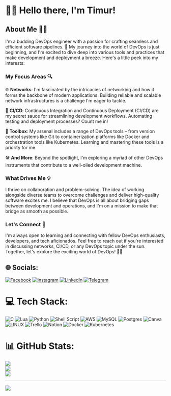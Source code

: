 # 👋🏻 Hello there, I'm Timur!

## About Me 👨‍💻

I'm a budding DevOps engineer with a passion for crafting seamless and efficient software pipelines. 🚀 My journey into the world of DevOps is just beginning, and I'm excited to dive deep into various tools and practices that make development and deployment a breeze. Here's a little peek into my interests:

### My Focus Areas 🔍

🌐 **Networks**: I'm fascinated by the intricacies of networking and how it forms the backbone of modern applications. Building reliable and scalable network infrastructures is a challenge I'm eager to tackle.

🔧 **CI/CD**: Continuous Integration and Continuous Deployment (CI/CD) are my secret sauce for streamlining development workflows. Automating testing and deployment processes? Count me in!

🔗 **Toolbox**: My arsenal includes a range of DevOps tools – from version control systems like Git to containerization platforms like Docker and orchestration tools like Kubernetes. Learning and mastering these tools is a priority for me.

🛠️ **And More**: Beyond the spotlight, I'm exploring a myriad of other DevOps instruments that contribute to a well-oiled development machine.

### What Drives Me 💡

I thrive on collaboration and problem-solving. The idea of working alongside diverse teams to overcome challenges and deliver high-quality software excites me. I believe that DevOps is all about bridging gaps between development and operations, and I'm on a mission to make that bridge as smooth as possible.

### Let's Connect 🤝

I'm always open to learning and connecting with fellow DevOps enthusiasts, developers, and tech aficionados. Feel free to reach out if you're interested in discussing networks, CI/CD, or any DevOps topic under the sun. Together, let's explore the exciting world of DevOps! 🌈🚀

## 🌐 Socials:
[![Facebook](https://img.shields.io/badge/Facebook-%231877F2.svg?logo=Facebook&logoColor=white)](https://facebook.com/olnytim22) [![Instagram](https://img.shields.io/badge/Instagram-%23E4405F.svg?logo=Instagram&logoColor=white)](https://instagram.com/13premier12) [![LinkedIn](https://img.shields.io/badge/LinkedIn-%230077B5.svg?logo=linkedin&logoColor=white)](https://linkedin.com/in/olnytim22) [![Telegram](https://img.shields.io/twitter/url?label=Me%20on%20Telegram&logo=Telegram&style=social&url=https%3A%2F%2Ft.me%2Fpremier1312)](https://t.me/premier1312)

# 💻 Tech Stack:
![C](https://img.shields.io/badge/c-%2300599C.svg?style=for-the-badge&logo=c&logoColor=white) ![Lua](https://img.shields.io/badge/lua-%232C2D72.svg?style=for-the-badge&logo=lua&logoColor=white) ![Python](https://img.shields.io/badge/python-3670A0?style=for-the-badge&logo=python&logoColor=ffdd54) ![Shell Script](https://img.shields.io/badge/shell_script-%23121011.svg?style=for-the-badge&logo=gnu-bash&logoColor=white) ![AWS](https://img.shields.io/badge/AWS-%23FF9900.svg?style=for-the-badge&logo=amazon-aws&logoColor=white) ![MySQL](https://img.shields.io/badge/mysql-%2300f.svg?style=for-the-badge&logo=mysql&logoColor=white) ![Postgres](https://img.shields.io/badge/postgres-%23316192.svg?style=for-the-badge&logo=postgresql&logoColor=white) ![Canva](https://img.shields.io/badge/Canva-%2300C4CC.svg?style=for-the-badge&logo=Canva&logoColor=white) ![LINUX](https://img.shields.io/badge/Linux-FCC624?style=for-the-badge&logo=linux&logoColor=black) ![Trello](https://img.shields.io/badge/Trello-%23026AA7.svg?style=for-the-badge&logo=Trello&logoColor=white) ![Notion](https://img.shields.io/badge/Notion-%23000000.svg?style=for-the-badge&logo=notion&logoColor=white) ![Docker](https://img.shields.io/badge/docker-%230db7ed.svg?style=for-the-badge&logo=docker&logoColor=white) ![Kubernetes](https://img.shields.io/badge/kubernetes-%23326ce5.svg?style=for-the-badge&logo=kubernetes&logoColor=white)
# 📊 GitHub Stats:
![](https://github-readme-stats.vercel.app/api?username=olnytim&theme=nightowl&hide_border=false&include_all_commits=true&count_private=true)<br/>
![](https://github-readme-streak-stats.herokuapp.com/?user=olnytim&theme=nightowl&hide_border=false)<br/>
![](https://github-readme-stats.vercel.app/api/top-langs/?username=olnytim&theme=nightowl&hide_border=false&include_all_commits=true&count_private=true&layout=compact)

---
[![](https://visitcount.itsvg.in/api?id=olnytim&icon=0&color=11)](https://visitcount.itsvg.in)

